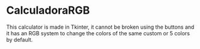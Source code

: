 # CalculadoraRGB
This calculator is made in Tkinter, it cannot be broken using the buttons and it has an RGB system to change the colors of the same custom or 5 colors by default.
